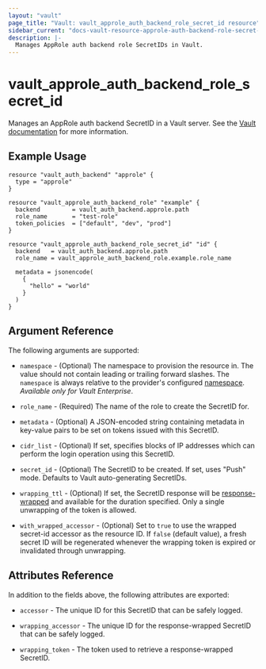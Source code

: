 ```yaml
---
layout: "vault"
page_title: "Vault: vault_approle_auth_backend_role_secret_id resource"
sidebar_current: "docs-vault-resource-approle-auth-backend-role-secret-id"
description: |-
  Manages AppRole auth backend role SecretIDs in Vault.
---
```


# vault\_approle\_auth\_backend\_role\_secret\_id

Manages an AppRole auth backend SecretID in a Vault server. See the [Vault
documentation](https://www.vaultproject.io/docs/auth/approle) for more
information.

## Example Usage

```hcl
resource "vault_auth_backend" "approle" {
  type = "approle"
}

resource "vault_approle_auth_backend_role" "example" {
  backend         = vault_auth_backend.approle.path
  role_name       = "test-role"
  token_policies  = ["default", "dev", "prod"]
}

resource "vault_approle_auth_backend_role_secret_id" "id" {
  backend   = vault_auth_backend.approle.path
  role_name = vault_approle_auth_backend_role.example.role_name

  metadata = jsonencode(
    {
      "hello" = "world"
    }
  )
}
```

## Argument Reference

The following arguments are supported:

* `namespace` - (Optional) The namespace to provision the resource in.
  The value should not contain leading or trailing forward slashes.
  The `namespace` is always relative to the provider's configured [namespace](/docs/providers/vault/index.html#namespace).
   *Available only for Vault Enterprise*.

* `role_name` - (Required) The name of the role to create the SecretID for.

* `metadata` - (Optional) A JSON-encoded string containing metadata in
  key-value pairs to be set on tokens issued with this SecretID.

* `cidr_list` - (Optional) If set, specifies blocks of IP addresses which can
  perform the login operation using this SecretID.

* `secret_id` - (Optional) The SecretID to be created. If set, uses "Push"
  mode.  Defaults to Vault auto-generating SecretIDs.

* `wrapping_ttl` - (Optional) If set, the SecretID response will be
  [response-wrapped](https://www.vaultproject.io/docs/concepts/response-wrapping)
  and available for the duration specified. Only a single unwrapping of the
  token is allowed.

* `with_wrapped_accessor` - (Optional) Set to `true` to use the wrapped secret-id accessor as the resource ID.
  If `false` (default value), a fresh secret ID will be regenerated whenever the wrapping token is expired or
  invalidated through unwrapping.

## Attributes Reference

In addition to the fields above, the following attributes are exported:

* `accessor` - The unique ID for this SecretID that can be safely logged.

* `wrapping_accessor` - The unique ID for the response-wrapped SecretID that can
   be safely logged.

* `wrapping_token` - The token used to retrieve a response-wrapped SecretID.
